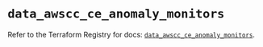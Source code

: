 # `data_awscc_ce_anomaly_monitors`

Refer to the Terraform Registry for docs: [`data_awscc_ce_anomaly_monitors`](https://registry.terraform.io/providers/hashicorp/awscc/0.70.0/docs/data-sources/ce_anomaly_monitors).
